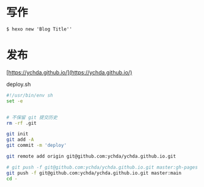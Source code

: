 # 写作

`$ hexo new 'Blog Title''`

# 发布

[https://ychda.github.io/](https://ychda.github.io/)


deploy.sh

```bash
#!/usr/bin/env sh
set -e


# 不保留 git 提交历史
rm -rf .git

git init
git add -A
git commit -m 'deploy'

git remote add origin git@github.com:ychda/ychda.github.io.git

# git push -f git@github.com:ychda/ychda.github.io.git master:gh-pages
git push -f git@github.com:ychda/ychda.github.io.git master:main
cd -

```
